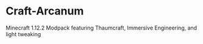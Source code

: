 # Craft-Arcanum
Minecraft 1.12.2 Modpack featuring Thaumcraft, Immersive Engineering, and light tweaking
